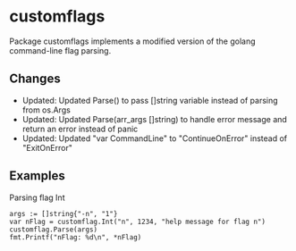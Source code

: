 # customflags
Package customflags implements a modified version of the golang command-line flag parsing.

## Changes
- Updated: Updated Parse() to pass []string variable instead of parsing from os.Args
- Updated: Updated Parse(arr_args []string) to handle error message and return an error instead of panic
- Updated: Updated "var CommandLine" to "ContinueOnError" instead of "ExitOnError"

## Examples

Parsing flag Int
```
args := []string{"-n", "1"}
var nFlag = customflag.Int("n", 1234, "help message for flag n")
customflag.Parse(args)
fmt.Printf("nFlag: %d\n", *nFlag)
```
